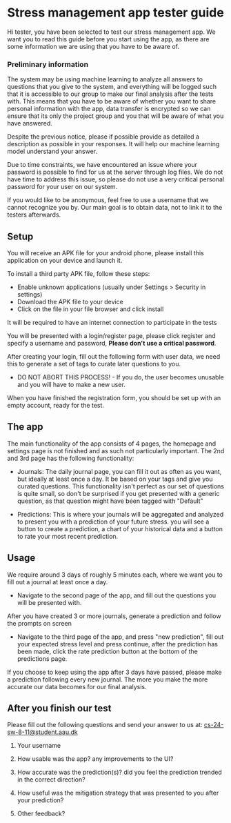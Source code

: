 # Stress management app tester guide
Hi tester, you have been selected to test our stress management app. We want you to read this guide before you start using the app, as there are some information we are using that you have to be aware of.

### Preliminary information

The system may be using machine learning to analyze all answers to questions that you give to the system, and everything will be logged such that it is accessible to our group to make our final analysis after the tests with. This means that you have to be aware of whether you want to share personal information with the app, data transfer is encrypted so we can ensure that its only the project group and you that will be aware of what you have answered.

Despite the previous notice, please if possible provide as detailed a description as possible in your responses. It will help our machine learning model understand your answer.

Due to time constraints, we have encountered an issue where your password is possible to find for us at the server through log files. We do not have time to address this issue, so please do not use a very critical personal password for your user on our system.

If you would like to be anonymous, feel free to use a username that we cannot recognize you by. Our main goal is to obtain data, not to link it to the testers afterwards.

## Setup
You will receive an APK file for your android phone, please install this application on your device and launch it.

To install a third party APK file, follow these steps:
* Enable unknown applications (usually under Settings > Security in settings)
* Download the APK file to your device
* Click on the file in your file browser and click install

It will be required to have an internet connection to participate in the tests

You will be presented with a login/register page, please click register and specify a username and password, **Please don't use a critical password**.

After creating your login, fill out the following form with user data, we need this to generate a set of tags to curate later questions to you.
* DO NOT ABORT THIS PROCESS! - If you do, the user becomes unusable and you will have to make a new user.

When you have finished the registration form, you should be set up with an empty account, ready for the test.

## The app
The main functionality of the app consists of 4 pages, the homepage and settings page is not finished and as such not particularly important. The 2nd and 3rd page has the following functionality:

* Journals: The daily journal page, you can fill it out as often as you want, but ideally at least once a day. It be based on your tags and give you curated questions. This functionality isn't perfect as our set of questions is quite small, so don't be surprised if you get presented with a generic question, as that question might have been tagged with "Default"

* Predictions: This is where your journals will be aggregated and analyzed to present you with a prediction of your future stress. you will see a button to create a prediction, a chart of your historical data and a button to rate your most recent prediction.

## Usage
We require around 3 days of roughly 5 minutes each, where we want you to fill out a journal at least once a day.
* Navigate to the second page of the app, and fill out the questions you will be presented with.

After you have created 3 or more journals, generate a prediction and follow the prompts on screen
* Navigate to the third page of the app, and press "new prediction", fill out your expected stress level and press continue, after the prediction has been made, click the rate prediction button at the bottom of the predictions page.

If you choose to keep using the app after 3 days have passed, please make a prediction following every new journal. The more you make the more accurate our data becomes for our final analysis.

## After you finish our test
Please fill out the following questions and send your answer to us at: <a href="mailto://cs-24-sw-8-11@student.aau.dk">cs-24-sw-8-11@student.aau.dk</a>

1. Your username

2. How usable was the app? any improvements to the UI?

3. How accurate was the prediction(s)? did you feel the prediction trended in the correct direction?

4. How useful was the mitigation strategy that was presented to you after your prediction?

5. Other feedback?
